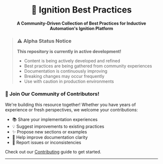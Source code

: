 <div align="center">
  <h1>🔧 Ignition Best Practices</h1>
  <p><strong>A Community-Driven Collection of Best Practices for Inductive Automation's Ignition Platform</strong></p>
</div>

> ### ⚠️ Alpha Status Notice
> **This repository is currently in active development!**  
> - Content is being actively developed and refined
> - Best practices are being gathered from community experiences
> - Documentation is continuously improving
> - Breaking changes may occur frequently
> - Use with caution in production environments

### 🤝 Join Our Community of Contributors!
We're building this resource together! Whether you have years of experience or fresh perspectives, we welcome your contributions:

- 📚 Share your implementation experiences
- 💡 Suggest improvements to existing practices
- ✨ Propose new sections or examples
- 📝 Help improve documentation clarity
- 🐛 Report issues or inconsistencies

Check out our [Contributing](contributing.md) guide to get started.

---

